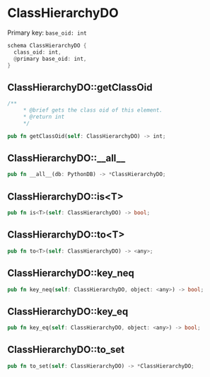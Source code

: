 # ClassHierarchyDO

Primary key: `base_oid: int`

```rust
schema ClassHierarchyDO {
  class_oid: int,
  @primary base_oid: int,
}
```
## ClassHierarchyDO::getClassOid

```rust
/**
     * @brief gets the class oid of this element.
     * @return int
     */
```
```rust
pub fn getClassOid(self: ClassHierarchyDO) -> int;
```
## ClassHierarchyDO::\_\_all\_\_

```rust
pub fn __all__(db: PythonDB) -> *ClassHierarchyDO;
```
## ClassHierarchyDO::is\<T\>

```rust
pub fn is<T>(self: ClassHierarchyDO) -> bool;
```
## ClassHierarchyDO::to\<T\>

```rust
pub fn to<T>(self: ClassHierarchyDO) -> <any>;
```
## ClassHierarchyDO::key\_neq

```rust
pub fn key_neq(self: ClassHierarchyDO, object: <any>) -> bool;
```
## ClassHierarchyDO::key\_eq

```rust
pub fn key_eq(self: ClassHierarchyDO, object: <any>) -> bool;
```
## ClassHierarchyDO::to\_set

```rust
pub fn to_set(self: ClassHierarchyDO) -> *ClassHierarchyDO;
```
